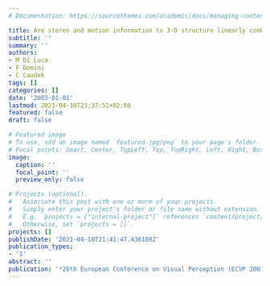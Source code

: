 ```yaml
---
# Documentation: https://sourcethemes.com/academic/docs/managing-content/

title: Are stereo and motion information to 3-D structure linearly combined?
subtitle: ''
summary: ''
authors:
- M Di Luca
- F Domini
- C Caudek
tags: []
categories: []
date: '2003-01-01'
lastmod: 2021-04-10T23:37:51+02:00
featured: false
draft: false

# Featured image
# To use, add an image named `featured.jpg/png` to your page's folder.
# Focal points: Smart, Center, TopLeft, Top, TopRight, Left, Right, BottomLeft, Bottom, BottomRight.
image:
  caption: ''
  focal_point: ''
  preview_only: false

# Projects (optional).
#   Associate this post with one or more of your projects.
#   Simply enter your project's folder or file name without extension.
#   E.g. `projects = ["internal-project"]` references `content/project/deep-learning/index.md`.
#   Otherwise, set `projects = []`.
projects: []
publishDate: '2021-04-10T21:41:47.436108Z'
publication_types:
- '1'
abstract: ''
publication: '*26th European Conference on Visual Perception (ECVP 2003)*'
---
```

